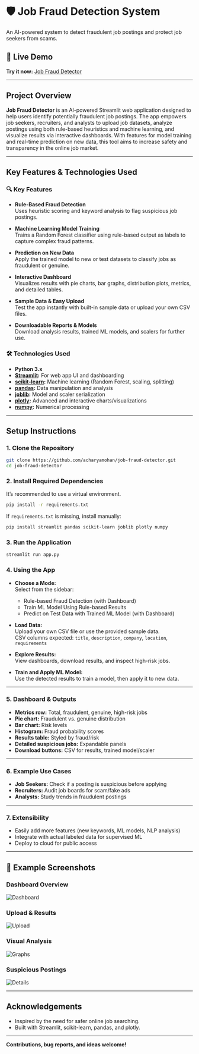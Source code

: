 
# 🛡️ Job Fraud Detection System

An AI-powered system to detect fraudulent job postings and protect job seekers from scams.

## 🚀 Live Demo

**Try it now:** [Job Fraud Detector](https://job-fraud-detector.streamlit.app/)

---

## Project Overview

**Job Fraud Detector** is an AI-powered Streamlit web application designed to help users identify potentially fraudulent job postings. The app empowers job seekers, recruiters, and analysts to upload job datasets, analyze postings using both rule-based heuristics and machine learning, and visualize results via interactive dashboards. With features for model training and real-time prediction on new data, this tool aims to increase safety and transparency in the online job market.

---

## Key Features & Technologies Used

### 🔍 Key Features
- **Rule-Based Fraud Detection**  
  Uses heuristic scoring and keyword analysis to flag suspicious job postings.

- **Machine Learning Model Training**  
  Trains a Random Forest classifier using rule-based output as labels to capture complex fraud patterns.

- **Prediction on New Data**  
  Apply the trained model to new or test datasets to classify jobs as fraudulent or genuine.

- **Interactive Dashboard**  
  Visualizes results with pie charts, bar graphs, distribution plots, metrics, and detailed tables.

- **Sample Data & Easy Upload**  
  Test the app instantly with built-in sample data or upload your own CSV files.

- **Downloadable Reports & Models**  
  Download analysis results, trained ML models, and scalers for further use.

### 🛠 Technologies Used
- **Python 3.x**
- **[Streamlit](https://streamlit.io/):** For web app UI and dashboarding  
- **[scikit-learn](https://scikit-learn.org/):** Machine learning (Random Forest, scaling, splitting)  
- **[pandas](https://pandas.pydata.org/):** Data manipulation and analysis  
- **[joblib](https://joblib.readthedocs.io/):** Model and scaler serialization  
- **[plotly](https://plotly.com/):** Advanced and interactive charts/visualizations  
- **[numpy](https://numpy.org/):** Numerical processing

---

## Setup Instructions

### 1. **Clone the Repository**
```bash
git clone https://github.com/acharyamohan/job-fraud-detector.git
cd job-fraud-detector
```

### 2. **Install Required Dependencies**
It’s recommended to use a virtual environment.

```bash
pip install -r requirements.txt
```

If `requirements.txt` is missing, install manually:
```bash
pip install streamlit pandas scikit-learn joblib plotly numpy
```

### 3. **Run the Application**
```bash
streamlit run app.py
```

### 4. **Using the App**

- **Choose a Mode:**  
  Select from the sidebar:
  - Rule-based Fraud Detection (with Dashboard)
  - Train ML Model Using Rule-based Results
  - Predict on Test Data with Trained ML Model (with Dashboard)

- **Load Data:**  
  Upload your own CSV file or use the provided sample data.  
  CSV columns expected: `title`, `description`, `company`, `location`, `requirements`

- **Explore Results:**  
  View dashboards, download results, and inspect high-risk jobs.

- **Train and Apply ML Model:**  
  Use the detected results to train a model, then apply it to new data.

---

### 5. **Dashboard & Outputs**
- **Metrics row:** Total, fraudulent, genuine, high-risk jobs  
- **Pie chart:** Fraudulent vs. genuine distribution  
- **Bar chart:** Risk levels  
- **Histogram:** Fraud probability scores  
- **Results table:** Styled by fraud/risk  
- **Detailed suspicious jobs:** Expandable panels  
- **Download buttons:** CSV for results, trained model/scaler  

---

### 6. **Example Use Cases**
- **Job Seekers:** Check if a posting is suspicious before applying  
- **Recruiters:** Audit job boards for scam/fake ads  
- **Analysts:** Study trends in fraudulent postings  

---

### 7. **Extensibility**
- Easily add more features (new keywords, ML models, NLP analysis)  
- Integrate with actual labeled data for supervised ML  
- Deploy to cloud for public access  

---

## 📸 Example Screenshots

### Dashboard Overview
![Dashboard](https://github.com/acharyamohan/job-fraud-detector/blob/6dcf52a4f1deb425d428a1c57dcc6b0d49b9e9e4/dash_board_overview.png)

### Upload & Results
![Upload](https://github.com/acharyamohan/job-fraud-detector/blob/6dcf52a4f1deb425d428a1c57dcc6b0d49b9e9e4/upload_and_results.png)

### Visual Analysis
![Graphs](https://github.com/acharyamohan/job-fraud-detector/blob/6dcf52a4f1deb425d428a1c57dcc6b0d49b9e9e4/visual_analysis.png)

### Suspicious Postings
![Details](https://github.com/acharyamohan/job-fraud-detector/blob/6dcf52a4f1deb425d428a1c57dcc6b0d49b9e9e4/suspicious_job.png)

---

## Acknowledgements

- Inspired by the need for safer online job searching.  
- Built with Streamlit, scikit-learn, pandas, and plotly.

---

**Contributions, bug reports, and ideas welcome!**
